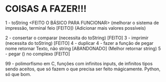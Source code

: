 # COISAS A FAZER!!!

1 - toString <FEITO O BÁSICO PARA FUNCIONAR> 
(melhorar o sistema de impressão, terminal feio [FEITO]) 
(Adicionar mais valores possíveis)

2 - consertar o comparar (necessita do toString) [FEITO]
3 - imprimir (necessita do toString) [FEITO]
4 - duplicar
4 - fazer a função de pegar nome retornar Texto, não string [ABANDONADO] (Melhor retornar string)
5 - pegar () no complexo [FEITO]

99 - polimorfismo em C, funções com infinitos inputs, de infinitos tipos sendo aceitos, que só fazem o que precisa ser feito mágicamente. Python, só que bom.